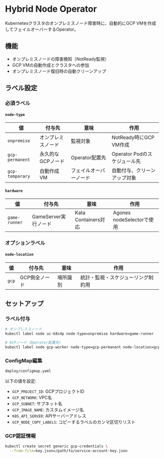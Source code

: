 # Hybrid Node Operator

Kubernetesクラスタのオンプレミスノード障害時に、自動的にGCP VMを作成してフェイルオーバーするOperator。

## 機能

- オンプレミスノードの障害検知（NotReady監視）
- GCP VMの自動作成とクラスタへの参加
- オンプレミスノード復旧時の自動クリーンアップ

## ラベル設定

### 必須ラベル

#### `node-type`

| 値 | 付与先 | 意味 | 作用 |
|---|---|---|---|
| `onpremise` | オンプレミスノード | 監視対象 | NotReady時にGCP VM作成 |
| `gcp-permanent` | 永久的なGCPノード | Operator配置先 | Operator Podのスケジュール先 |
| `gcp-temporary` | 自動作成VM | フェイルオーバーノード | 自動付与、クリーンアップ対象 |

#### `hardware`

| 値 | 付与先 | 意味 | 作用 |
|---|---|---|---|
| `game-runner` | GameServer実行ノード | Kata Containers対応 | Agones nodeSelectorで使用 |

### オプションラベル

#### `node-location`

| 値 | 付与先 | 意味 | 作用 |
|---|---|---|---|
| `gcp` | GCP側全ノード | 場所識別 | 統計・監視・スケジューリング制約用 |

## セットアップ

### ラベル付与

```bash
# オンプレミスノード
kubectl label node uc-k8s4p node-type=onpremise hardware=game-runner

# GCPノード（Operator配置先）
kubectl label node gcp-worker node-type=gcp-permanent node-location=gcp
```

### ConfigMap編集

```bash
deploy/configmap.yaml
```

以下の値を設定:
- `GCP_PROJECT_ID`: GCPプロジェクトID
- `GCP_NETWORK`: VPC名
- `GCP_SUBNET`: サブネット名
- `GCP_IMAGE_NAME`: カスタムイメージ名
- `K8S_API_SERVER`: APIサーバーアドレス
- `GCP_NODE_COPY_LABELS`: コピーするラベルのカンマ区切りリスト

### GCP認証情報

```bash
kubectl create secret generic gcp-credentials \
  --from-file=key.json=/path/to/service-account-key.json
```